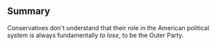 
## Summary
Conservatives don't understand that their role in the American political system is always fundamentally *to lose*, to be the Outer Party.